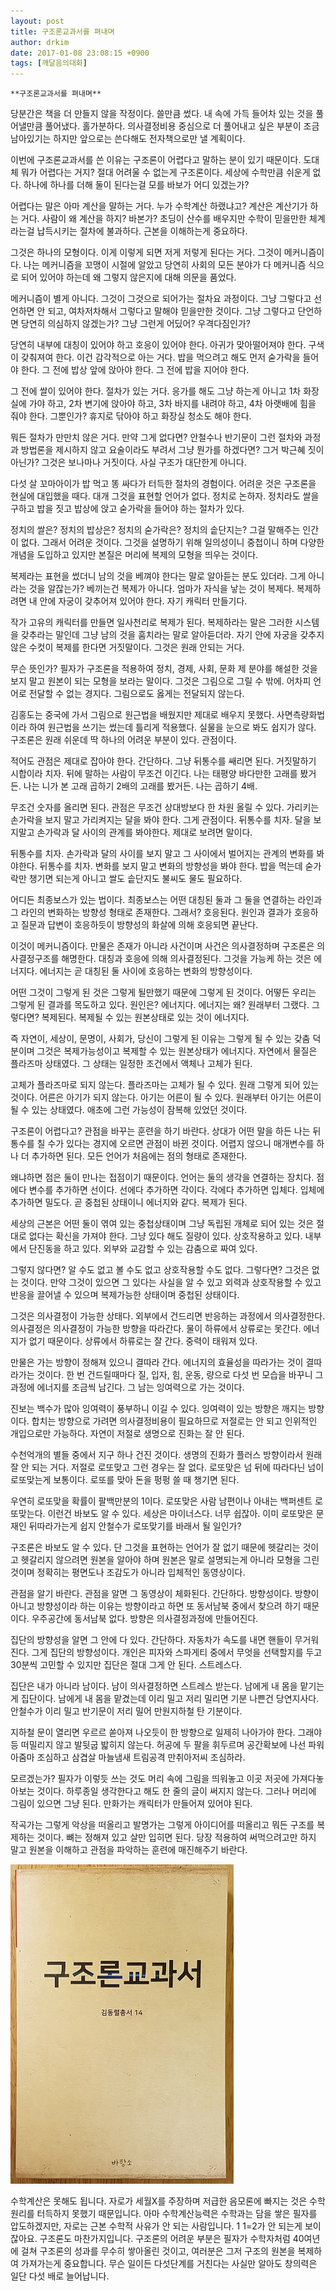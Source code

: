 ```yaml
---
layout: post
title: 구조론교과서를 펴내며
author: drkim
date: 2017-01-08 23:08:15 +0900
tags: [깨달음의대화]
---
```

 


    **구조론교과서를 펴내며**

  


당분간은 책을 더 만들지 않을 작정이다. 쓸만큼 썼다. 내 속에 가득 들어차 있는 것을 풀어낼만큼 풀어냈다. 홀가분하다. 의사결정비용 중심으로 더 풀어내고 싶은 부분이 조금 남아있기는 하지만 앞으로는 쓴다해도 전자책으로만 낼 계획이다. 

  


이번에 구조론교과서를 쓴 이유는 구조론이 어렵다고 말하는 분이 있기 때문이다. 도대체 뭐가 어렵다는 거지? 절대 어려울 수 없는게 구조론이다. 세상에 수학만큼 쉬운게 없다. 하나에 하나를 더해 둘이 된다는걸 모를 바보가 어디 있겠는가? 

  


어렵다는 말은 아마 계산을 말하는 거다. 누가 수학계산 하랬냐고? 계산은 계산기가 하는 거다. 사람이 왜 계산을 하지? 바본가? 초딩이 산수를 배우지만 수학이 믿을만한 체계라는걸 납득시키는 절차에 불과하다. 근본을 이해하는게 중요하다. 

  


그것은 하나의 모형이다. 이게 이렇게 되면 저게 저렇게 된다는 거다. 그것이 메커니즘이다. 나는 메커니즘을 꼬맹이 시절에 알았고 당연히 사회의 모든 분야가 다 메커니즘 식으로 되어 있어야 하는데 왜 그렇지 않은지에 대해 의문을 품었다. 

  


메커니즘이 별게 아니다. 그것이 그것으로 되어가는 절차요 과정이다. 그냥 그렇다고 선언하면 안 되고, 여차저차해서 그렇다고 말해야 믿을만한 것이다. 그냥 그렇다고 단언하면 당연히 의심하지 않겠는가? 그냥 그런게 어딨어? 우격다짐인가? 

  


당연히 내부에 대칭이 있어야 하고 호응이 있어야 한다. 아귀가 맞아떨어져야 한다. 구색이 갖춰져여 한다. 이건 감각적으로 아는 거다. 밥을 먹으려고 해도 먼저 숟가락을 들어야 한다. 그 전에 밥상 앞에 앉아야 한다. 그 전에 밥을 지어야 한다. 

  


그 전에 쌀이 있어야 한다. 절차가 있는 거다. 응가를 해도 그냥 하는게 아니고 1차 화장실에 가야 하고, 2차 변기에 앉아야 하고, 3차 바지를 내려야 하고, 4차 아랫배에 힘을 줘야 한다. 그뿐인가? 휴지로 닦아야 하고 화장실 청소도 해야 한다. 

  


뭐든 절차가 만만치 않은 거다. 만약 그게 없다면? 안철수나 반기문이 그런 절차와 과정과 방법론을 제시하지 않고 요술이라도 부려서 그냥 뭔가를 하겠다면? 그거 박근혜 짓이 아닌가? 그것은 보나마나 거짓이다. 사실 구조가 대단한게 아니다. 

  


다섯 살 꼬마아이가 밥 먹고 똥 싸다가 터득한 절차의 경험이다. 어려운 것은 구조론을 현실에 대입했을 때다. 대개 그것을 표현할 언어가 없다. 정치로 논하자. 정치라도 쌀을 구하고 밥을 짓고 밥상에 앉고 숟가락을 들어야 하는 절차가 있다. 

  


정치의 쌀은? 정치의 밥상은? 정치의 숟가락은? 정치의 솥단지는? 그걸 말해주는 인간이 없다. 그래서 어려운 것이다. 그것을 설명하기 위해 일의성이니 중첩이니 하며 다양한 개념을 도입하고 있지만 본질은 머리에 복제의 모형을 띄우는 것이다. 

  


복제라는 표현을 썼더니 남의 것을 베껴야 한다는 말로 알아듣는 분도 있더라. 그게 아니라는 것을 알잖는가? 베끼는건 복제가 아니다. 엄마가 자식을 낳는 것이 복제다. 복제하려면 내 안에 자궁이 갖추어져 있어야 한다. 자기 캐릭터 만들기다. 

  


작가 고유의 캐릭터를 만들면 일사천리로 복제가 된다. 복제하라는 말은 그러한 시스템을 갖추라는 말인데 그냥 남의 것을 훔치라는 말로 알아듣더라. 자기 안에 자궁을 갖추지 않은 수컷이 복제를 한다면 거짓말이다. 그것은 원래 안되는 거다. 

  


무슨 뜻인가? 필자가 구조론을 적용하여 정치, 경제, 사회, 문화 제 분야를 해설한 것을 보지 말고 원본이 되는 모형을 보라는 말이다. 그것은 그림으로 그릴 수 밖에. 어차피 언어로 전달할 수 없는 경지다. 그림으로도 옳게는 전달되지 않는다. 

  


김홍도는 중국에 가서 그림으로 원근법을 배웠지만 제대로 배우지 못했다. 사면측량화법이라 하여 원근법을 쓰기는 썼는데 틀리게 적용했다. 실물을 눈으로 봐도 쉽지가 않다. 구조론은 원래 쉬운데 딱 하나의 어려운 부분이 있다. 관점이다. 

  


적어도 관점은 제대로 잡아야 한다. 간단하다. 그냥 뒤통수를 쌔리면 된다. 거짓말하기 시합이라 치자. 뒤에 말하는 사람이 무조건 이긴다. 나는 태평양 바다만한 고래를 봤거든. 나는 니가 본 고래 곱하기 2배의 고래를 봤거든. 나는 곱하기 4배. 

  


무조건 숫자를 올리면 된다. 관점은 무조건 상대방보다 한 차원 올릴 수 있다. 가리키는 손가락을 보지 말고 가리켜지는 달을 봐야 한다. 그게 관점이다. 뒤통수를 치자. 달을 보지말고 손가락과 달 사이의 관계를 봐야한다. 제대로 보려면 말이다. 

  


뒤통수를 치자. 손가락과 달의 사이를 보지 말고 그 사이에서 벌어지는 관계의 변화를 봐야한다. 뒤통수를 치자. 변화를 보지 말고 변화의 방향성을 봐야 한다. 밥을 먹는데 숟가락만 챙기면 되는게 아니고 쌀도 솥단지도 불씨도 물도 필요하다. 

  


어디든 최종보스가 있는 법이다. 최종보스는 어떤 대칭된 둘과 그 둘을 연결하는 라인과 그 라인의 변화하는 방향성 형태로 존재한다. 그래서? 호응된다. 원인과 결과가 호응하고 질문과 답변이 호응하듯이 방향성의 화살에 의해 호응되면 끝난다. 

  


이것이 메커니즘이다. 만물은 존재가 아니라 사건이며 사건은 의사결정하며 구조론은 의사결정구조를 해명한다. 대칭과 호응에 의해 의사결정된다. 그것을 가능케 하는 것은 에너지다. 에너지는 곧 대칭된 둘 사이에 호응하는 변화의 방향성이다. 

  


어떤 그것이 그렇게 된 것은 그렇게 될만했기 때문에 그렇게 된 것이다. 어떻든 우리는 그렇게 된 결과를 목도하고 있다. 원인은? 에너지다. 에너지는 왜? 원래부터 그랬다. 그렇다면? 복제된다. 복제될 수 있는 원본상태로 있는 것이 에너지다. 

  


즉 자연이, 세상이, 문명이, 사회가, 당신이 그렇게 된 이유는 그렇게 될 수 있는 갖춤 덕분이며 그것은 복제가능성이고 복제할 수 있는 원본상태가 에너지다. 자연에서 물질은 플라즈마 상태였다. 그 상태는 일정한 조건에서 액체나 고체가 된다. 

  


고체가 플라즈마로 되지 않는다. 플라즈마는 고체가 될 수 있다. 원래 그렇게 되어 있는 것이다. 어른은 아기가 되지 않는다. 아기는 어른이 될 수 있다. 원래부터 아기는 어른이 될 수 있는 상태였다. 애초에 그런 가능성이 잠복해 있었던 것이다. 

  


구조론이 어렵다고? 관점을 바꾸는 훈련을 하기 바란다. 상대가 어떤 말을 하든 나는 뒤통수를 칠 수가 있다는 경지에 오르면 관점이 바뀐 것이다. 어렵지 않으니 매개변수를 하나 더 추가하면 된다. 모든 언어가 처음에는 점의 형태로 존재한다. 

  


왜냐하면 점은 둘이 만나는 접점이기 때문이다. 언어는 둘의 생각을 연결하는 장치다. 점에다 변수를 추가하면 선이다. 선에다 추가하면 각이다. 각에다 추가하면 입체다. 입체에 추가하면 밀도다. 곧 중첩된 상태이니 에너지와 같다. 복제가 된다. 

  


세상의 근본은 어떤 둘이 엮여 있는 중첩상태이며 그냥 독립된 개체로 되어 있는 것은 절대로 없다는 확신을 가져야 한다. 그냥 있다 해도 질량이 있다. 상호작용하고 있다. 내부에서 단진동을 하고 있다. 외부와 교감할 수 있는 감춤으로 짜여 있다. 

  


그렇지 않다면? 알 수도 없고 볼 수도 없고 상호작용할 수도 없다. 그렇다면? 그것은 없는 것이다. 만약 그것이 있으면 그 있다는 사실을 알 수 있고 외력과 상호작용할 수 있고 반응을 끌어낼 수 있으며 복제가능한 상태이며 중첩된 상태이다. 

  


그것은 의사결정이 가능한 상태다. 외부에서 건드리면 반응하는 과정에서 의사결정한다. 의사결정은 의사결정이 가능한 방향을 따라간다. 물이 하류에서 상류로는 못간다. 에너지가 없기 때문이다. 상류에서 하류로는 잘 간다. 중력이 태워져 있다. 

  


만물은 가는 방향이 정해져 있으니 결따라 간다. 에너지의 효율성을 따라가는 것이 결따라가는 것이다. 한 번 건드릴때마다 질, 입자, 힘, 운동, 량으로 다섯 번 모습을 바꾸니 그 과정에 에너지를 조금씩 남긴다. 그 남는 잉여력으로 가는 것이다. 

  


진보는 백수가 많아 잉여력이 풍부하니 이길 수 있다. 잉여력이 있는 방향은 깨지는 방향이다. 합치는 방향으로 가려면 의사결정비용이 필요하므로 저절로는 안 되고 인위적인 개입으로만 가능하다. 자연이 저절로 생명으로 진화는 잘 안 된다. 

  


수천억개의 별들 중에서 지구 하나 건진 것이다. 생명의 진화가 플러스 방향이라서 원래 잘 안 되는 거다. 저절로 로또맞고 그런 경우는 잘 없다. 로또맞은 넘 뒤에 따라다닌 넘이 로또맞는게 보통이다. 로또를 맞아 돈을 펑펑 쓸 때 챙기면 된다. 

  


우연히 로또맞을 확률이 팔백만분의 1이다. 로또맞은 사람 남편이나 아내는 백퍼센트 로또맞는다. 이런건 바보도 알 수 있다. 세상은 마이너스다. 너무 쉽잖아. 이미 로또맞은 문재인 뒤따라가는게 쉽지 안철수가 로또맞기를 바래서 될 일인가? 

  


구조론은 바보도 알 수 있다. 단 그것을 표현하는 언어가 잘 없기 때문에 헷갈리는 것이고 헷갈리지 않으려면 원본을 알아야 하며 원본은 말로 설명되는게 아니라 모형을 그린 것이며 정확히는 평면도나 조감도가 아니라 입체적인 동영상이다. 

  


관점을 알기 바란다. 관점을 알면 그 동영상이 체화된다. 간단하다. 방향성이다. 방향이 아니고 방향성이라 하는 이유는 방향이라고 하면 또 동서남북 중에서 찾으려 하기 때문이다. 우주공간에 동서남북 없다. 방향은 의사결정과정에 만들어진다. 

  


집단의 방향성을 알면 그 안에 다 있다. 간단하다. 자동차가 속도를 내면 핸들이 무거워진다. 그게 집단의 방향성이다. 개인은 피자와 스파게티 중에서 무엇을 선택할지를 두고 30분씩 고민할 수 있지만 집단은 절대 그게 안 된다. 스트레스다. 

  


집단은 내가 아니라 남이다. 남이 의사결정하면 스트레스 받는다. 남에게 내 몸을 맡기는게 집단이다. 남에게 내 몸을 맡겼는데 이리 밀고 저리 밀리면 기분 나쁜건 당연지사다. 안철수가 이리 밀고 반기문이 저리 밀어 만원지하철 탄 기분이다. 

  


지하철 문이 열리면 우르르 쏟아져 나오듯이 한 방향으로 일제히 나아가야 한다. 그래야 등 떠밀리지 않고 발뒷굽 밟히지 않는다. 허공에 두 팔을 휘두르며 공간확보에 나선 파워아줌마 조심하고 삼겹살 마늘냄새 트림공격 만취아저씨 조심하라. 

  


모르겠는가? 필자가 이렇듯 쓰는 것도 머리 속에 그림을 띄워놓고 이곳 저곳에 가져다놓아보는 것이다. 하루종일 생각한다고 해도 한 줄의 글이 써지지 않는다. 그러나 머리에 그림이 있으면 그냥 된다. 만화가는 캐릭터가 만들어져 있어야 된다. 

  


작곡가는 그렇게 악상을 떠올리고 발명가는 그렇게 아이디어를 떠올리고 뭐든 구조를 복제하는 것이다. 뼈는 정해져 있고 살만 입히면 된다. 당장 적용하여 써먹으려고만 하지 말고 원본을 이해하고 관점을 파악하는 훈련에 매진해주기 바란다. 

  


  



![](/files/attach/images/198/983/796/0.jpg) 

  


수학계산은 못해도 됩니다. 자로가 세월X를 주장하며 저급한 음모론에 빠지는 것은 수학원리를 터득하지 못했기 때문입니다. 아마 수학계산능력은 수학과는 담을 쌓은 필자를 압도하겠지만, 자로는 근본 수학적 사유가 안 되는 사람입니다. 1 1=2가 안 되는게 보이잖아요. 구조론도 마찬가지입니다. 구조론의 어려운 부분은 필자가 수학자처럼 40여년에 걸쳐 구조론의 성과를 무수히 쌓아올린 것이고, 여러분은 그저 구조의 원본을 복제하여 가져가는게 중요합니다. 무슨 일이든 다섯단계를 거친다는 사실만 알아도 창의력은 일단 다섯 배로 늘어납니다.